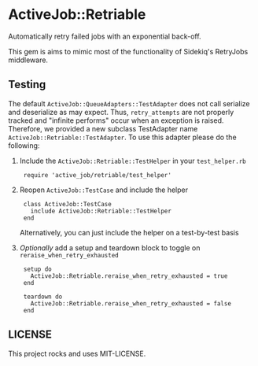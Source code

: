 # ActiveJob::Retriable

Automatically retry failed jobs with an exponential back-off.

This gem is aims to mimic most of the functionality of Sidekiq's
RetryJobs middleware.

## Testing

The default `ActiveJob::QueueAdapters::TestAdapter` does not call
serialize and deserialize as may expect. Thus, `retry_attempts` are not
properly tracked and "infinite performs" occur when an exception is
raised. Therefore, we provided a new subclass TestAdapter name
`ActiveJob::Retriable::TestAdapter`. To use this adapter please do the
following:

1. Include the `ActiveJob::Retriable::TestHelper` in your `test_helper.rb`

        require 'active_job/retriable/test_helper'

2. Reopen `ActiveJob::TestCase` and include the helper

        class ActiveJob::TestCase
          include ActiveJob::Retriable::TestHelper
        end

   Alternatively, you can just include the helper on a test-by-test
basis

3. *Optionally* add a setup and teardown block to toggle on
   `reraise_when_retry_exhausted`

        setup do
          ActiveJob::Retriable.reraise_when_retry_exhausted = true
        end

        teardown do
          ActiveJob::Retriable.reraise_when_retry_exhausted = false
        end

## LICENSE

This project rocks and uses MIT-LICENSE.
